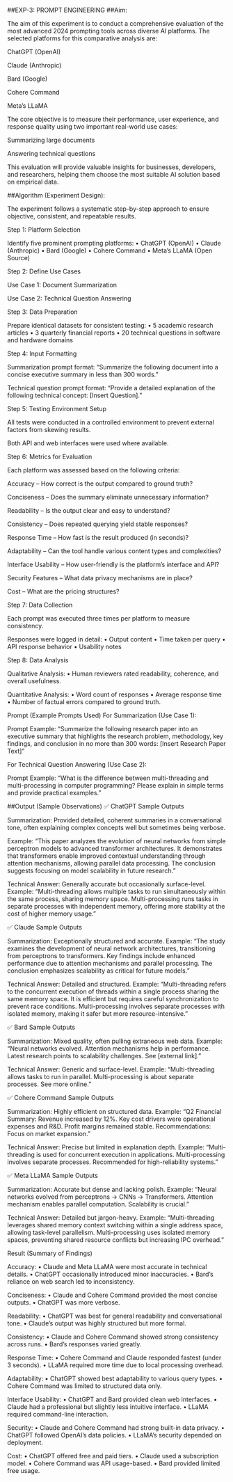 ##EXP-3: PROMPT ENGINEERING
##Aim:

The aim of this experiment is to conduct a comprehensive evaluation of the most advanced 2024 prompting tools across diverse AI platforms. The selected platforms for this comparative analysis are:

ChatGPT (OpenAI)

Claude (Anthropic)

Bard (Google)

Cohere Command

Meta’s LLaMA

The core objective is to measure their performance, user experience, and response quality using two important real-world use cases:

Summarizing large documents

Answering technical questions

This evaluation will provide valuable insights for businesses, developers, and researchers, helping them choose the most suitable AI solution based on empirical data.

##Algorithm (Experiment Design):

The experiment follows a systematic step-by-step approach to ensure objective, consistent, and repeatable results.

Step 1: Platform Selection

Identify five prominent prompting platforms:
• ChatGPT (OpenAI)
• Claude (Anthropic)
• Bard (Google)
• Cohere Command
• Meta’s LLaMA (Open Source)

Step 2: Define Use Cases

Use Case 1: Document Summarization

Use Case 2: Technical Question Answering

Step 3: Data Preparation

Prepare identical datasets for consistent testing:
• 5 academic research articles
• 3 quarterly financial reports
• 20 technical questions in software and hardware domains

Step 4: Input Formatting

Summarization prompt format:
“Summarize the following document into a concise executive summary in less than 300 words.”

Technical question prompt format:
“Provide a detailed explanation of the following technical concept: [Insert Question].”

Step 5: Testing Environment Setup

All tests were conducted in a controlled environment to prevent external factors from skewing results.

Both API and web interfaces were used where available.

Step 6: Metrics for Evaluation

Each platform was assessed based on the following criteria:

Accuracy – How correct is the output compared to ground truth?

Conciseness – Does the summary eliminate unnecessary information?

Readability – Is the output clear and easy to understand?

Consistency – Does repeated querying yield stable responses?

Response Time – How fast is the result produced (in seconds)?

Adaptability – Can the tool handle various content types and complexities?

Interface Usability – How user-friendly is the platform’s interface and API?

Security Features – What data privacy mechanisms are in place?

Cost – What are the pricing structures?

Step 7: Data Collection

Each prompt was executed three times per platform to measure consistency.

Responses were logged in detail:
• Output content
• Time taken per query
• API response behavior
• Usability notes

Step 8: Data Analysis

Qualitative Analysis:
• Human reviewers rated readability, coherence, and overall usefulness.

Quantitative Analysis:
• Word count of responses
• Average response time
• Number of factual errors compared to ground truth.

Prompt (Example Prompts Used)
For Summarization (Use Case 1):

Prompt Example:
“Summarize the following research paper into an executive summary that highlights the research problem, methodology, key findings, and conclusion in no more than 300 words:
[Insert Research Paper Text]”

For Technical Question Answering (Use Case 2):

Prompt Example:
“What is the difference between multi-threading and multi-processing in computer programming? Please explain in simple terms and provide practical examples.”

##Output (Sample Observations)
✅ ChatGPT Sample Outputs

Summarization:
Provided detailed, coherent summaries in a conversational tone, often explaining complex concepts well but sometimes being verbose.

Example:
“This paper analyzes the evolution of neural networks from simple perceptron models to advanced transformer architectures. It demonstrates that transformers enable improved contextual understanding through attention mechanisms, allowing parallel data processing. The conclusion suggests focusing on model scalability in future research.”

Technical Answer:
Generally accurate but occasionally surface-level.
Example:
“Multi-threading allows multiple tasks to run simultaneously within the same process, sharing memory space. Multi-processing runs tasks in separate processes with independent memory, offering more stability at the cost of higher memory usage.”

✅ Claude Sample Outputs

Summarization:
Exceptionally structured and accurate.
Example:
“The study examines the development of neural network architectures, transitioning from perceptrons to transformers. Key findings include enhanced performance due to attention mechanisms and parallel processing. The conclusion emphasizes scalability as critical for future models.”

Technical Answer:
Detailed and structured.
Example:
“Multi-threading refers to the concurrent execution of threads within a single process sharing the same memory space. It is efficient but requires careful synchronization to prevent race conditions. Multi-processing involves separate processes with isolated memory, making it safer but more resource-intensive.”

✅ Bard Sample Outputs

Summarization:
Mixed quality, often pulling extraneous web data.
Example:
“Neural networks evolved. Attention mechanisms help in performance. Latest research points to scalability challenges. See [external link].”

Technical Answer:
Generic and surface-level.
Example:
“Multi-threading allows tasks to run in parallel. Multi-processing is about separate processes. See more online.”

✅ Cohere Command Sample Outputs

Summarization:
Highly efficient on structured data.
Example:
“Q2 Financial Summary: Revenue increased by 12%. Key cost drivers were operational expenses and R&D. Profit margins remained stable. Recommendations: Focus on market expansion.”

Technical Answer:
Precise but limited in explanation depth.
Example:
“Multi-threading is used for concurrent execution in applications. Multi-processing involves separate processes. Recommended for high-reliability systems.”

✅ Meta LLaMA Sample Outputs

Summarization:
Accurate but dense and lacking polish.
Example:
“Neural networks evolved from perceptrons → CNNs → Transformers. Attention mechanism enables parallel computation. Scalability is crucial.”

Technical Answer:
Detailed but jargon-heavy.
Example:
“Multi-threading leverages shared memory context switching within a single address space, allowing task-level parallelism. Multi-processing uses isolated memory spaces, preventing shared resource conflicts but increasing IPC overhead.”

Result (Summary of Findings)

Accuracy:
• Claude and Meta LLaMA were most accurate in technical details.
• ChatGPT occasionally introduced minor inaccuracies.
• Bard’s reliance on web search led to inconsistency.

Conciseness:
• Claude and Cohere Command provided the most concise outputs.
• ChatGPT was more verbose.

Readability:
• ChatGPT was best for general readability and conversational tone.
• Claude’s output was highly structured but more formal.

Consistency:
• Claude and Cohere Command showed strong consistency across runs.
• Bard’s responses varied greatly.

Response Time:
• Cohere Command and Claude responded fastest (under 3 seconds).
• LLaMA required more time due to local processing overhead.

Adaptability:
• ChatGPT showed best adaptability to various query types.
• Cohere Command was limited to structured data only.

Interface Usability:
• ChatGPT and Bard provided clean web interfaces.
• Claude had a professional but slightly less intuitive interface.
• LLaMA required command-line interaction.

Security:
• Claude and Cohere Command had strong built-in data privacy.
• ChatGPT followed OpenAI’s data policies.
• LLaMA’s security depended on deployment.

Cost:
• ChatGPT offered free and paid tiers.
• Claude used a subscription model.
• Cohere Command was API usage-based.
• Bard provided limited free usage.
